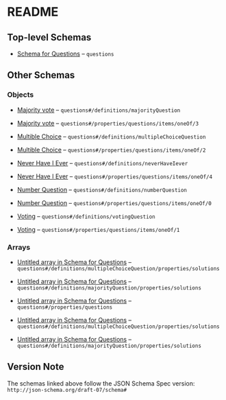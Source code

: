 # README

## Top-level Schemas

*   [Schema for Questions](./questions.md) – `questions`

## Other Schemas

### Objects

*   [Majority vote](./questions-definitions-majority-vote.md "Let them vote on a topic") – `questions#/definitions/majorityQuestion`

*   [Majority vote](./questions-properties-questions-items-oneof-majority-vote.md "Let them vote on a topic") – `questions#/properties/questions/items/oneOf/3`

*   [Multible Choice](./questions-definitions-multible-choice.md) – `questions#/definitions/multipleChoiceQuestion`

*   [Multible Choice](./questions-properties-questions-items-oneof-multible-choice.md) – `questions#/properties/questions/items/oneOf/2`

*   [Never Have I Ever](./questions-definitions-never-have-i-ever.md "Never Have I Ever Question") – `questions#/definitions/neverHaveIever`

*   [Never Have I Ever](./questions-properties-questions-items-oneof-never-have-i-ever.md "Never Have I Ever Question") – `questions#/properties/questions/items/oneOf/4`

*   [Number Question](./questions-definitions-number-question.md "A question where you hav to guess a number (could be a year or e") – `questions#/definitions/numberQuestion`

*   [Number Question](./questions-properties-questions-items-oneof-number-question.md "A question where you hav to guess a number (could be a year or e") – `questions#/properties/questions/items/oneOf/0`

*   [Voting](./questions-definitions-voting.md "A question where one of the members is voted") – `questions#/definitions/votingQuestion`

*   [Voting](./questions-properties-questions-items-oneof-voting.md "A question where one of the members is voted") – `questions#/properties/questions/items/oneOf/1`

### Arrays

*   [Untitled array in Schema for Questions](./questions-definitions-multible-choice-properties-solutions.md "An array containing the possible Solutions") – `questions#/definitions/multipleChoiceQuestion/properties/solutions`

*   [Untitled array in Schema for Questions](./questions-definitions-majority-vote-properties-solutions.md "An array containing the possible Solutions") – `questions#/definitions/majorityQuestion/properties/solutions`

*   [Untitled array in Schema for Questions](./questions-properties-questions.md "The questionset's questions") – `questions#/properties/questions`

*   [Untitled array in Schema for Questions](./questions-definitions-multible-choice-properties-solutions.md "An array containing the possible Solutions") – `questions#/definitions/multipleChoiceQuestion/properties/solutions`

*   [Untitled array in Schema for Questions](./questions-definitions-majority-vote-properties-solutions.md "An array containing the possible Solutions") – `questions#/definitions/majorityQuestion/properties/solutions`

## Version Note

The schemas linked above follow the JSON Schema Spec version: `http://json-schema.org/draft-07/schema#`
